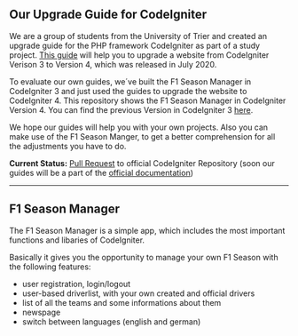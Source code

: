 ## Our Upgrade Guide for CodeIgniter

We are a group of students from the University of Trier and created an upgrade guide for the PHP framework CodeIgniter as part of a study project. [This guide](http://docs.codeigniter.jjzjoiczfy-ewx3lzpzk4zq.p.runcloud.link/installation/upgrade_4xx.html) will help you to upgrade a website from CodeIgniter Verison 3 to Version 4, which was released in July 2020.
 
To evaluate our own guides, we´ve built the F1 Season Manager in CodeIgniter 3 and just used the guides to upgrade the website to CodeIgniter 4. This repository shows the F1 Season Manager in CodeIgniter Version 4. You can find the previous Version in CodeIgniter 3 [here](https://github.com/FlorianNelles/CI3-Example_F1-Season-Manager).

We hope our guides will help you with your own projects. Also you can make use of the F1 Season Manger, to get a better comprehension for all the adjustments you have to do.

**Current Status:** [Pull Request](https://github.com/codeigniter4/CodeIgniter4/pull/4565) to official CodeIgniter Repository (soon our guides will be a part of the [official documentation](https://codeigniter.com/user_guide/index.html#))

---

## F1 Season Manager

The F1 Season Manager is a simple app, which includes the most important functions and libaries of CodeIgniter. 

Basically it gives you the opportunity to manage your own F1 Season with the following features:
- user registration, login/logout
- user-based driverlist, with your own created and official drivers
- list of all the teams and some informations about them
- newspage
- switch between languages (english and german)
